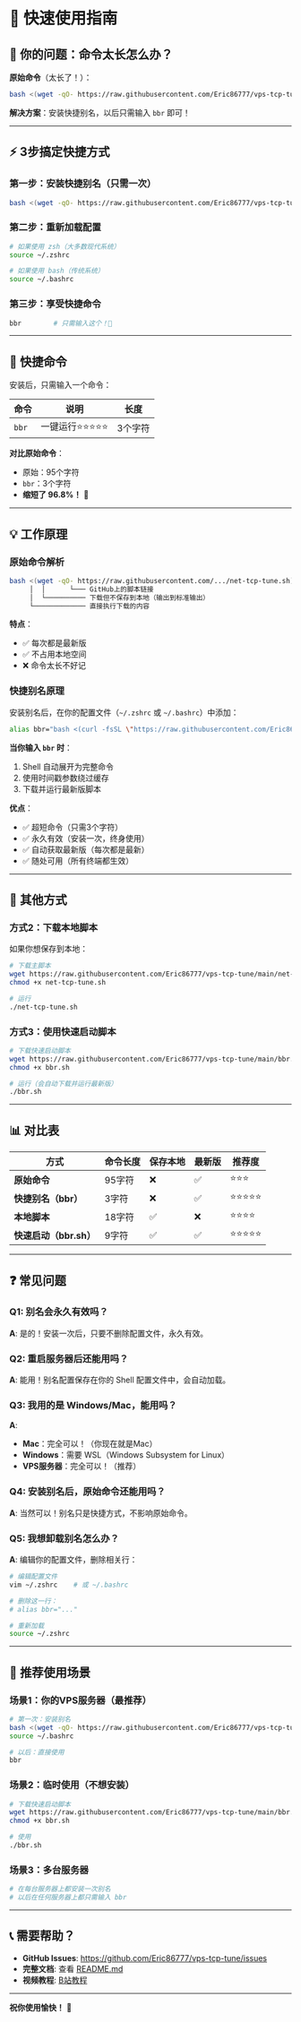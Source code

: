 # 🚀 快速使用指南

## 📖 你的问题：命令太长怎么办？

**原始命令**（太长了！）：
```bash
bash <(wget -qO- https://raw.githubusercontent.com/Eric86777/vps-tcp-tune/main/net-tcp-tune.sh)
```

**解决方案**：安装快捷别名，以后只需输入 `bbr` 即可！

---

## ⚡ 3步搞定快捷方式

### 第一步：安装快捷别名（只需一次）

```bash
bash <(wget -qO- https://raw.githubusercontent.com/Eric86777/vps-tcp-tune/main/install-alias.sh)
```

### 第二步：重新加载配置

```bash
# 如果使用 zsh（大多数现代系统）
source ~/.zshrc

# 如果使用 bash（传统系统）
source ~/.bashrc
```

### 第三步：享受快捷命令

```bash
bbr        # 只需输入这个！🎉
```

---

## 🎯 快捷命令

安装后，只需输入一个命令：

| 命令 | 说明 | 长度 |
|------|------|------|
| `bbr` | 一键运行⭐⭐⭐⭐⭐ | 3个字符 |

**对比原始命令**：
- 原始：95个字符
- `bbr`：3个字符
- **缩短了 96.8%！** 🎉

---

## 💡 工作原理

### 原始命令解析

```bash
bash <(wget -qO- https://raw.githubusercontent.com/.../net-tcp-tune.sh)
     │  │      └─── GitHub上的脚本链接
     │  └────────── 下载但不保存到本地（输出到标准输出）
     └───────────── 直接执行下载的内容
```

**特点**：
- ✅ 每次都是最新版
- ✅ 不占用本地空间
- ❌ 命令太长不好记

### 快捷别名原理

安装别名后，在你的配置文件（`~/.zshrc` 或 `~/.bashrc`）中添加：

```bash
alias bbr="bash <(curl -fsSL \"https://raw.githubusercontent.com/Eric86777/vps-tcp-tune/main/net-tcp-tune.sh?\$(date +%s)\")"
```

**当你输入 `bbr` 时**：
1. Shell 自动展开为完整命令
2. 使用时间戳参数绕过缓存
3. 下载并运行最新版脚本

**优点**：
- ✅ 超短命令（只需3个字符）
- ✅ 永久有效（安装一次，终身使用）
- ✅ 自动获取最新版（每次都是最新）
- ✅ 随处可用（所有终端都生效）

---

## 🔧 其他方式

### 方式2：下载本地脚本

如果你想保存到本地：

```bash
# 下载主脚本
wget https://raw.githubusercontent.com/Eric86777/vps-tcp-tune/main/net-tcp-tune.sh
chmod +x net-tcp-tune.sh

# 运行
./net-tcp-tune.sh
```

### 方式3：使用快速启动脚本

```bash
# 下载快速启动脚本
wget https://raw.githubusercontent.com/Eric86777/vps-tcp-tune/main/bbr.sh
chmod +x bbr.sh

# 运行（会自动下载并运行最新版）
./bbr.sh
```

---

## 📊 对比表

| 方式 | 命令长度 | 保存本地 | 最新版 | 推荐度 |
|------|---------|---------|--------|-------|
| **原始命令** | 95字符 | ❌ | ✅ | ⭐⭐⭐ |
| **快捷别名（bbr）** | 3字符 | ❌ | ✅ | ⭐⭐⭐⭐⭐ |
| **本地脚本** | 18字符 | ✅ | ❌ | ⭐⭐⭐⭐ |
| **快速启动（bbr.sh）** | 9字符 | ✅ | ✅ | ⭐⭐⭐⭐⭐ |

---

## ❓ 常见问题

### Q1: 别名会永久有效吗？
**A**: 是的！安装一次后，只要不删除配置文件，永久有效。

### Q2: 重启服务器后还能用吗？
**A**: 能用！别名配置保存在你的 Shell 配置文件中，会自动加载。

### Q3: 我用的是 Windows/Mac，能用吗？
**A**: 
- **Mac**：完全可以！（你现在就是Mac）
- **Windows**：需要 WSL（Windows Subsystem for Linux）
- **VPS服务器**：完全可以！（推荐）

### Q4: 安装别名后，原始命令还能用吗？
**A**: 当然可以！别名只是快捷方式，不影响原始命令。

### Q5: 我想卸载别名怎么办？
**A**: 编辑你的配置文件，删除相关行：
```bash
# 编辑配置文件
vim ~/.zshrc    # 或 ~/.bashrc

# 删除这一行：
# alias bbr="..."

# 重新加载
source ~/.zshrc
```

---

## 🎯 推荐使用场景

### 场景1：你的VPS服务器（最推荐）
```bash
# 第一次：安装别名
bash <(wget -qO- https://raw.githubusercontent.com/Eric86777/vps-tcp-tune/main/install-alias.sh)
source ~/.bashrc

# 以后：直接使用
bbr
```

### 场景2：临时使用（不想安装）
```bash
# 下载快速启动脚本
wget https://raw.githubusercontent.com/Eric86777/vps-tcp-tune/main/bbr.sh
chmod +x bbr.sh

# 使用
./bbr.sh
```

### 场景3：多台服务器
```bash
# 在每台服务器上都安装一次别名
# 以后在任何服务器上都只需输入 bbr
```

---

## 📞 需要帮助？

- **GitHub Issues**: https://github.com/Eric86777/vps-tcp-tune/issues
- **完整文档**: 查看 [README.md](README.md)
- **视频教程**: [B站教程](https://www.bilibili.com/video/BV14K421x7BS)

---

**祝你使用愉快！** 🎉

